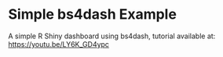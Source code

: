 # Simple bs4dash Example
A simple R Shiny dashboard using bs4dash, tutorial available at: https://youtu.be/LY6K_GD4ypc
